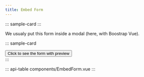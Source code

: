 ```yaml
---
title: Embed Form
---
```


::: sample-card
<embed-form url="https://projects.icij.org/the-implant-files/graphics/#/device-related-incidents-in-europe" :height="330" no-preview class="card card-sm mx-auto my-4 pt-2"></embed-form>
:::

We usualy put this form inside a modal (here, with Boostrap Vue).

::: sample-card
<div class="p-4 text-center">
  <button class="btn btn-info fw-bold" @click="$refs.formModal.show()">
    Click to see the form with preview
  </button>
</div>
<b-modal hide-footer lazy title="Embed form with a preview" ref="formModal" size="lg">
  <embed-form no-title url="https://projects.icij.org/the-implant-files/graphics/#/device-related-incidents-in-europe?no-embeddable-footer=1" :height="550"></embed-form>
</b-modal>
:::

::: api-table components/EmbedForm.vue :::
